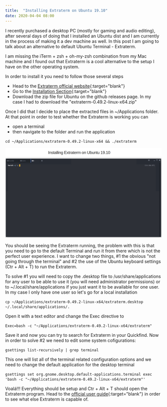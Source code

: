```yaml
---
title:  "Installing Extraterm on Ubuntu 19.10"
date: 2020-04-04 08:00
---
```


I recently purchased a desktop PC (mostly for gaming and audio editing), after several days of doing that I installed an Ubuntu dist and I am currently in the process of making it a dev machine as well. In this post I am going to talk about an alternative to default Ubuntu Terminal - Extraterm.

I am missing the iTerm + zsh + oh-my-zsh combination from my Mac machine and I found out that Extraterm is a cool alternative to the setup I have on the other operating system.

In order to install it you need to follow those several steps

- Head to the [Extraterm official website](https://extraterm.org/){:target="blank"}
- Go to the [Installation Section](https://extraterm.org/guide.html#installation){:target="blank"}
- Download the zip file for Ubuntu on the github releases page. In my case I had to download the "extraterm-0.49.2-linux-x64.zip"

Once I did that I decide to place the extracted files in ~/Applications folder. At that point in order to test whether the Extraterm is working you can

- open a terminal
- then navigate to the folder and run the application

```
cd ~/Applications/extraterm-0.49.2-linux-x64 && ./extraterm
```

![](/assets/images/extraterm.png)

You should be seeing the Extraterm running, the problem with this is that you need to go to the default Terminal and run it from there which is not the perfect user experience. I want to change two things, #1 the obvious "not going through the terminal" and #2 the use of the Ubuntu keyboard settings (Ctr + Alt + T) to run the Extraterm.

To solve #1 you will need to copy the .desktop file to /usr/share/applications for any user to be able to use it (you will need administrator permissions) or to ~/.local/share/applications if you just want it to be available for one user. In my case I only have one user so let's go for a local installation

```
cp ~/Applications/extraterm-0.49.2-linux-x64/extraterm.desktop ~/.local/share/applications/.
```

Open it with a text editor and change the Exec directive to

```
Exec=bash -c "~/Applications/extraterm-0.49.2-linux-x64/extraterm"
```

Save it and now you can try to search for Extraterm in your Quickfind. Now in order to solve #2 we need to edit some system cofigurations:

```
gsettings list-recursively | grep terminal
```

This one will list all of the terminal related configuration options and we need to change the default application for the desktop terminal

```
gsettings set org.gnome.desktop.default-applications.terminal exec 'bash -c "~/Applications/extraterm-0.49.2-linux-x64/extraterm"'
```

Voalá!!! Everything should be setup and Ctr + Alt + T should open the Extraterm program. Head to the [official user guide](https://extraterm.org/guide.html){:target="blank"} in order to see what else Extraterm is capable of.
